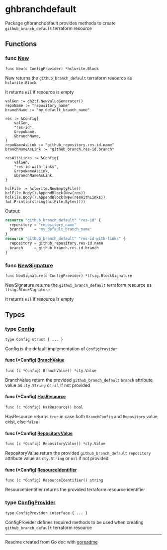 # ghbranchdefault

Package ghbranchdefault provides methods to create `github_branch_default` terraform resource

## Functions

### func [New](./resource.go#L11)

`func New(c ConfigProvider) *hclwrite.Block`

New returns the `github_branch_default` terraform resource as `hclwrite.Block`

It returns `nil` if resource is empty

```golang
valGen := gh2tf.NewValueGenerator()
repoName := "repository_name"
branchName := "my_default_branch_name"

res := &Config{
    valGen,
    "res-id",
    &repoName,
    &branchName,
}
repoNameAsLink := "github_repository.res-id.name"
branchNameAsLink := "github_branch.res-id.branch"

resWithLinks := &Config{
    valGen,
    "res-id-with-links",
    &repoNameAsLink,
    &branchNameAsLink,
}

hclFile := hclwrite.NewEmptyFile()
hclFile.Body().AppendBlock(New(res))
hclFile.Body().AppendBlock(New(resWithLinks))
fmt.Println(string(hclFile.Bytes()))
```

 Output:

```terraform
resource "github_branch_default" "res-id" {
  repository = "repository_name"
  branch     = "my_default_branch_name"
}
resource "github_branch_default" "res-id-with-links" {
  repository = github_repository.res-id.name
  branch     = github_branch.res-id.branch
}
```

### func [NewSignature](./resource.go#L22)

`func NewSignature(c ConfigProvider) *tfsig.BlockSignature`

NewSignature returns the `github_branch_default` terraform resource as `tfsig.BlockSignature`

It returns `nil` if resource is empty

## Types

### type [Config](./config.go#L12)

`type Config struct { ... }`

Config is the default implementation of `ConfigProvider`

#### func (*Config) [BranchValue](./config.go#L35)

`func (c *Config) BranchValue() *cty.Value`

BranchValue return the provided `github_branch_default` `branch` attribute value as `cty.String` or `nil` if not provided

#### func (*Config) [HasResource](./config.go#L20)

`func (c *Config) HasResource() bool`

HasResource returns `true` in case both `BranchConfig` and `Repository` value exist, else `false`

#### func (*Config) [RepositoryValue](./config.go#L30)

`func (c *Config) RepositoryValue() *cty.Value`

RepositoryValue return the provided `github_branch_default` `repository` attribute value as `cty.String` or `nil` if not provided

#### func (*Config) [ResourceIdentifier](./config.go#L25)

`func (c *Config) ResourceIdentifier() string`

ResourceIdentifier returns the provided terraform resource identifier

### type [ConfigProvider](./config_provider.go#L6)

`type ConfigProvider interface { ... }`

ConfigProvider defines required methods to be used when creating `github_branch_default` terraform resource

---
Readme created from Go doc with [goreadme](https://github.com/posener/goreadme)
